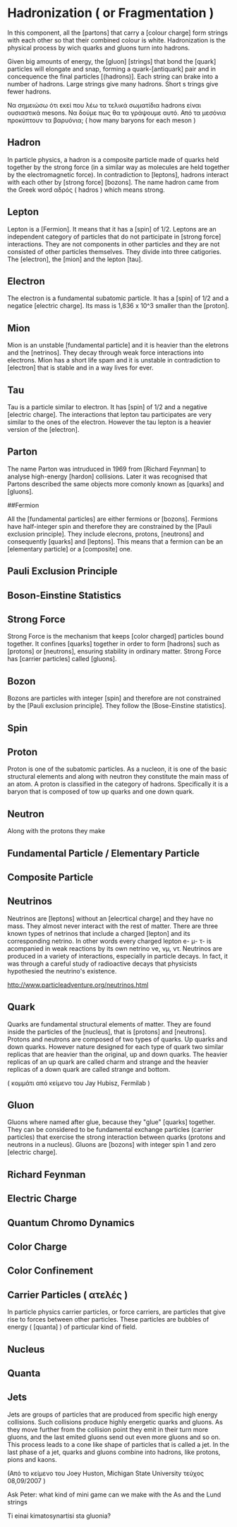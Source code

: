 
# Hadronization ( or Fragmentation )

In this component, all the [partons] that carry a [colour charge] form strings with each other so that their combined colour is white. Hadronization is the physical process by wich quarks and gluons turn into hadrons. 



Given big amounts of energy, the [gluon] [strings] that bond the [quark] particles will elongate and snap, forming a quark-[antiquark] pair and in concequence the final particles [(hadrons)]. Each string can brake into a number of hadrons. Large strings give many hadrons. Short s trings give fewer hadrons.

Να σημειώσω ότι εκεί που λέω τα τελικά σωματίδια hadrons είναι ουσιαστικά mesons. Να δούμε πως θα τα γράψουμε αυτό.
Από τα μεσόνια προκύπτουν τα βαρυόνια; ( how many baryons for each meson )

## Hadron

In particle physics, a hadron is a composite particle made of quarks held together by the strong force (in a similar way as molecules are held together by the electromagnetic force). In contradiction to [leptons], hadrons interact with each other by [strong force] [bozons]. The name hadron came from the Greek word αδρός ( hadros ) which means strong. 

## Lepton 

Lepton is a [Fermion]. It means that it has a [spin] of 1/2. Leptons are an independent category of particles that do not participate in [strong force] interactions. They are not components in other particles and they are not consisted of other particles themselves. They divide into three catigories. The [electron], the [mion] and the lepton [tau]. 

## Electron

The electron is a fundamental subatomic particle. It has a [spin] of 1/2 and a negatice [electric charge]. Its mass is 1,836 x 10^3 smaller than the [proton].

## Mion

Mion is an unstable [fundamental particle] and it is heavier than the eletrons and the [netrinos]. They decay through weak force interactions into electrons. Mion has a short life spam and it is unstable in contradiction to [electron] that is stable and in a way lives for ever. 

## Tau

Tau is a particle similar to electron. It has [spin] of 1/2 and a negative [electric charge]. The interactions that lepton tau participates are very similar to the ones of the electron. However the tau lepton is a heavier version of the [electron].  

## Parton
 
The name Parton was intruduced in 1969 from [Richard Feynman] to analyse high-energy [hardon] collisions. Later it was recognised that Partons described the same objects more comonly known as [quarks] and [gluons].

##Fermion

All the [fundamental particles] are either fermions or [bozons]. Fermions have half-integer spin and therefore they are constrained by the [Pauli exclusion principle]. They include elecrons, protons, [neutrons] and consequently [quarks] and [leptons]. This means that a fermion can be an [elementary particle] or a [composite] one. 

## Pauli Exclusion Principle

## Boson-Einstine Statistics

## Strong Force

Strong Force is the mechanism that keeps [color charged] particles bound together. It confines [quarks] together in order to form [hadrons] such as [protons] or [neutrons], ensuring stability in ordinary matter. Strong Force has [carrier particles] called [gluons]. 

## Bozon

Bozons are particles with integer [spin] and therefore are not constrained by the [Pauli exclusion principle]. They follow the [Bose-Einstine statistics].   

## Spin

## Proton

Proton is one of the subatomic particles. As a nucleon, it is one of the basic structural elements and along with neutron they constitute the main mass of an atom. A proton is classified in the category of hadrons. Specifically it is a baryon that is composed of tow up quarks and one down quark. 


## Neutron

Along with the protons they make 

## Fundamental Particle / Elementary Particle

## Composite Particle

## Neutrinos 

Neutrinos are [leptons] without an [elecrtical charge] and they have no mass. They almost never interact with the rest of matter. There are three known types of netrinos that include a charged [lepton] and its corresponding netrino. In other words every charged lepton e- μ- τ- is acompanied in weak reactions by its own netrino νe, νμ, ντ. Neutrinos are produced in a variety of interactions, especially in particle decays. In fact, it was through a careful study of radioactive decays that physicists hypothesied the neutrino's existence.

http://www.particleadventure.org/neutrinos.html

## Quark

Quarks are fundamental structural elements of matter. They are found inside the particles of the [nucleus], that is [protons] and [neutrons]. Protons and neutrons are composed of two types of quarks. Up quarks and down quarks. However nature designed for each type of quark two similar replicas that are heavier than the original, up and down quarks. The heavier replicas of an up quark are called charm and strange and the heavier replicas of a down quark are called strange and bottom.

( κομμάτι από κείμενο του Jay Hubisz, Fermilab )



## Gluon 

 Gluons where named after glue, because they "glue" [quarks] together. They can be considered to be fundamental exchange particles (carrier particles) that exercise the strong interaction between quarks (protons and neutrons in a nucleus). Gluons are [bozons] with integer spin 1 and zero [electric charge].

## Richard Feynman

## Electric Charge

## Quantum Chromo Dynamics

## Color Charge

## Color Confinement

## Carrier Particles ( ατελές )

In particle physics carrier particles, or force carriers, are particles that give rise to forces between other particles. These particles are bubbles of energy ( [quanta] ) of particular kind of field. 

## Nucleus

## Quanta

## Jets

Jets are groups of particles that are produced from specific high energy collisions. Such collisions produce highly energetic quarks and gluons. As they move further from the collision point they emit in their turn more gluons, and the last emited gluons send out even more gluons and so on. This process leads to a cone like shape of particles that is called a jet. In the last phase of a jet, quarks and gluons combine into hadrons, like protons, pions and kaons. 

(Από το κείμενο του Joey Huston, Michigan State University τεύχος 08,09/2007
)






Ask Peter: what kind of mini game can we make with the As and the Lund strings

Ti einai kimatosynartisi sta gluonia? 